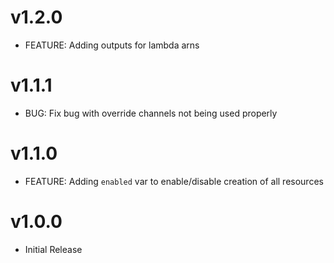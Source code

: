# v1.2.0

- FEATURE: Adding outputs for lambda arns

# v1.1.1

- BUG: Fix bug with override channels not being used properly

# v1.1.0

- FEATURE: Adding `enabled` var to enable/disable creation of all resources

# v1.0.0

- Initial Release
